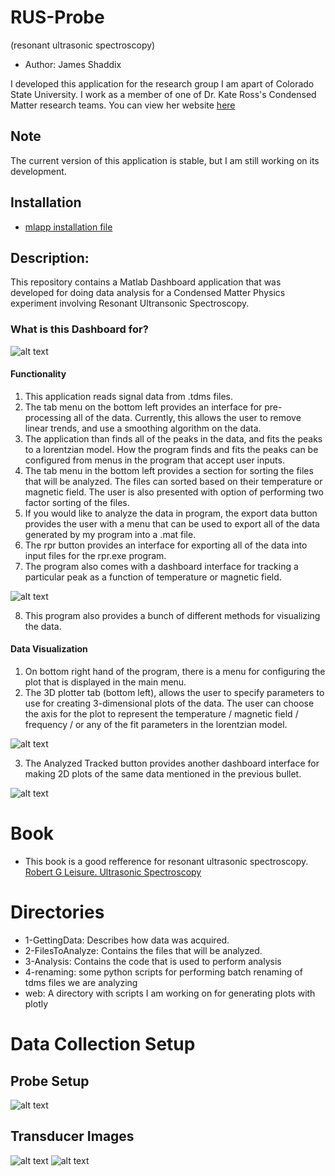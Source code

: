 # RUS-Probe
(resonant ultrasonic spectroscopy)
* Author: James Shaddix

I developed this application for the research group
I am apart of Colorado State University. I work 
as a member of one of Dr. Kate Ross's Condensed Matter 
research teams. You can view her website [here](http://www.rosslabcsu.com/people/)

## Note
The current version of this application is 
stable, but I am still working 
on its development. 

## Installation
* [mlapp installation file](3-Analysis/tdms_peak_analysis/Data_Analyzer_App.mlappinstall)


## Description:
This repository contains a Matlab Dashboard application that was developed 
for doing data analysis for a Condensed Matter Physics experiment 
involving Resonant Ultransonic Spectroscopy. 

### What is this Dashboard for?

![alt text](images/interface.png "Image of the Application")

#### Functionality 
1. This application reads signal data from .tdms files.
2. The tab menu on the bottom left provides an interface for pre-processing 
   all of the data. Currently, this allows the user to remove linear trends, and
   use a smoothing algorithm on the data.
3. The application than finds all of the peaks in the data, and fits the peaks
   to a lorentzian model. How the program finds and fits the peaks 
   can be configured from menus in the program that accept user inputs.
4. The tab menu in the bottom left provides a section for sorting the files 
   that will be analyzed. The files can sorted based on their temperature or magnetic field. The user is also presented with option of performing two factor 
   sorting of the files.
5. If you would like to analyze the data in program, the export data button 
   provides the user with a menu that can be used to export all of the data 
   generated by my program into a .mat file.
6. The rpr button provides an interface for exporting all of the data 
   into input files for the rpr.exe program.
7. The program also comes with a dashboard interface for tracking a particular 
peak as a function of temperature or magnetic field.

![alt text](images/peak_tracker.png "Image of the Application")

8. This program also provides a bunch of different methods for visualizing the data.

#### Data Visualization
1. On bottom right hand of the program, there is a menu for configuring the plot 
   that is displayed in the main menu. 
2. The 3D plotter tab (bottom left), allows the user to specify parameters to use
for creating 3-dimensional plots of the data. The user
can choose the axis for the plot to represent the 
temperature / magnetic field / frequency / or any 
of the fit parameters in the lorentzian model. 

![alt text](images/3d_model.png "Image of the Application")

3. The Analyzed Tracked button provides 
another dashboard interface for 
making 2D plots of the same data mentioned 
in the previous bullet.

![alt text](images/peak_analyzer.png "Image of the Application")



# Book
* This book is a good refference for resonant ultrasonic spectroscopy.
[Robert G Leisure. Ultrasonic Spectroscopy](https://www.cambridge.org/core/books/ultrasonic-spectroscopy/D4A1831DE2E596E6EC393A5B85B69E63)

# Directories
* 1-GettingData: Describes how data was acquired.
* 2-FilesToAnalyze: Contains the files that will be analyzed.
* 3-Analysis: Contains the code that is used to perform analysis
* 4-renaming: some python scripts for performing batch renaming of tdms files we are
  analyzing
* web: A directory with scripts I am working on for generating plots with plotly

# Data Collection Setup

## Probe Setup
![alt text](images/probe.jpg "probe")

## Transducer Images
![alt text](images/transducer-rig1.png "transducer1")
![alt text](images/transducer-rig2.png "tranducer2")



